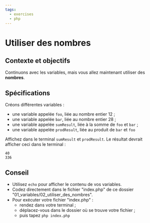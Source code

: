 ```yaml
---
tags:
  - exercises
  - php
---
```


# Utiliser des nombres

## Contexte et objectifs

Continuons avec les variables, mais vous allez maintenant utiliser des **nombres**.

## Spécifications

Créons différentes variables :

- une variable appelée `foo`, liée au nombre entier 12 ;
- une variable appelée `bar`, liée au nombre entier 28 ;
- une variable appelée `sumResult`, liée à la somme de `foo` et `bar` ;
- une variable appelée `prodResult`, liée au produit de `bar` et `foo`

Affichez dans le terminal `sumResult` et `prodResult`. Le résultat devrait afficher ceci dans le terminal :

```
40
336
```

## Conseil

- Utilisez `echo` pour afficher le contenu de vos variables.
- Codez directement dans le fichier "index.php" de ce dossier "01_variables/02_utiliser_des_nombres".
- Pour exécuter votre fichier "index.php" :
  - rendez dans votre terminal ;
  - déplacez-vous dans le dossier où se trouve votre fichier ;
  - puis tapez `php index.php`
